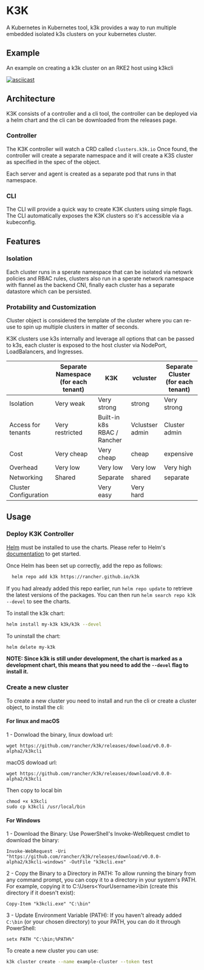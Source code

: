 # K3K

A Kubernetes in Kubernetes tool, k3k provides a way to run multiple embedded isolated k3s clusters on your kubernetes cluster.

## Example

An example on creating a k3k cluster on an RKE2 host using k3kcli

[![asciicast](https://asciinema.org/a/eYlc3dsL2pfP2B50i3Ea8MJJp.svg)](https://asciinema.org/a/eYlc3dsL2pfP2B50i3Ea8MJJp)

## Architecture

K3K consists of a controller and a cli tool, the controller can be deployed via a helm chart and the cli can be downloaded from the releases page.

### Controller

The K3K controller will watch a CRD called `clusters.k3k.io` Once found, the controller will create a separate namespace and it will create a K3S cluster as specified in the spec of the object.

Each server and agent is created as a separate pod that runs in that namespace.

### CLI

The CLI will provide a quick way to create K3K clusters using simple flags. The CLI automatically exposes the K3K clusters so it's accessible via a kubeconfig.

## Features

### Isolation

Each cluster runs in a sperate namespace that can be isolated via netowrk policies and RBAC rules, clusters also run in a sperate network namespace with flannel as the backend CNI, finally each cluster has a separate datastore which can be persisted.

### Protability and Customization

Cluster object is considered the template of the cluster where you can re-use to spin up multiple clusters in matter of seconds.

K3K clusters use k3s internally and leverage all options that can be passed to k3s, each cluster is exposed to the host cluster via NodePort, LoadBalancers, and Ingresses.


|                       | Separate Namespace  (for each tenant) | K3K                          | vcluster        | Separate Cluster (for each tenant) |
|-----------------------|---------------------------------------|------------------------------|-----------------|------------------------------------|
| Isolation             | Very weak                             | Very strong                  | strong          | Very strong                        |
| Access for tenants    | Very restricted                       | Built-in k8s RBAC / Rancher  | Vclustser admin | Cluster admin                      |
| Cost                  | Very cheap                            | Very cheap                   | cheap           | expensive                          |
| Overhead              | Very low                              | Very low                     | Very low        | Very high                          |
| Networking            | Shared                                | Separate                     | shared          | separate                           |
| Cluster Configuration |                                       | Very easy                    | Very hard       |                                    |

## Usage

### Deploy K3K Controller

[Helm](https://helm.sh) must be installed to use the charts.  Please refer to
Helm's [documentation](https://helm.sh/docs) to get started.

Once Helm has been set up correctly, add the repo as follows:

```sh
  helm repo add k3k https://rancher.github.io/k3k
```

If you had already added this repo earlier, run `helm repo update` to retrieve
the latest versions of the packages.  You can then run `helm search repo
k3k --devel` to see the charts.

To install the k3k chart:

```sh
helm install my-k3k k3k/k3k --devel
```

To uninstall the chart:

```sh
helm delete my-k3k
```

**NOTE: Since k3k is still under development, the chart is marked as a development chart, this means that you need to add the `--devel` flag to install it.**

### Create a new cluster

To create a new cluster you need to install and run the cli or create a cluster object, to install the cli:

#### For linux and macOS

1 - Donwload the binary, linux dowload url:
```
wget https://github.com/rancher/k3k/releases/download/v0.0.0-alpha2/k3kcli
```
macOS dowload url:
```
wget https://github.com/rancher/k3k/releases/download/v0.0.0-alpha2/k3kcli
```
Then copy to local bin
```
chmod +x k3kcli
sudo cp k3kcli /usr/local/bin
```

#### For Windows 

1 - Download the Binary:
Use PowerShell's Invoke-WebRequest cmdlet to download the binary:
```powershel
Invoke-WebRequest -Uri "https://github.com/rancher/k3k/releases/download/v0.0.0-alpha2/k3kcli-windows" -OutFile "k3kcli.exe"
```
2 - Copy the Binary to a Directory in PATH:
To allow running the binary from any command prompt, you can copy it to a directory in your system's PATH. For example, copying it to C:\Users\<YourUsername>\bin (create this directory if it doesn't exist):
```
Copy-Item "k3kcli.exe" "C:\bin"
```
3 - Update Environment Variable (PATH):
If you haven't already added `C:\bin` (or your chosen directory) to your PATH, you can do it through PowerShell:
```
setx PATH "C:\bin;%PATH%"
```

To create a new cluster you can use:

```sh
k3k cluster create --name example-cluster --token test
```
